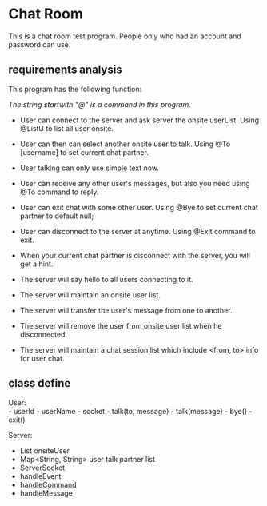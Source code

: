 <h1>Chat Room</h1>
<p>This is a chat room test program. People only who had an account and password can use.</p>
<h2>requirements analysis</h2>
<p>This program has the following function:</p>
<p><i>The string startwith "@" is a command in this program.</i></p>

- User can connect to the server and ask server the onsite userList.
  Using @ListU to list all user onsite.
  
- User can then can select another onsite user to talk.
  Using @To [username] to set current chat partner.

- User talking can only use simple text now.

- User can receive any other user's messages, but also you need using @To command to reply.

- User can exit chat with some other user. 
  Using @Bye to set current chat partner to default null;

- User can disconnect to the server at anytime. 
  Using @Exit command to exit.
  
- When your current chat partner is disconnect with the server, you will get a hint. 

- The server will say hello to all users connecting to it.
  
- The server will maintain an onsite user list.

- The server will transfer the user's message from one to another.

- The server will remove the user from onsite user list when he disconnected.

- The server will maintain a chat session list which include <from, to> info for user chat.

<h2>class define</h2>
User:<br>
- userId
- userName
- socket
- talk(to, message)
- talk(message)
- bye()
- exit()

Server:
- List<String> onsiteUser
- Map<String, String> user talk partner list
- ServerSocket
- handleEvent
- handleCommand
- handleMessage